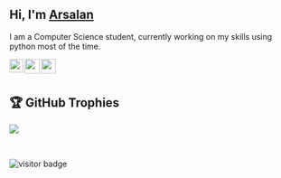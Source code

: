 ## Hi, I'm [Arsalan](https://t.me/a092devs) 

I am a Computer Science student, currently working on my skills using python most of the time.

<a href="https://www.linkedin.com/in/a092devs/">
  <img align="left" width="24px" src="https://cdn.jsdelivr.net/npm/simple-icons@v3/icons/linkedin.svg"  />
</a>
<a href="https://twitter.com/a092devs">
  <img align="left" width="26px" src="https://cdn.jsdelivr.net/npm/simple-icons@v3/icons/twitter.svg" />
</a>
<a href="mailto:arsalanakhtar0@gmail.com">
  <img align="left" width="26px" src="https://cdn.jsdelivr.net/npm/simple-icons@v3/icons/gmail.svg" />
</a>

<br />
<br />

## 🏆 GitHub Trophies
![](https://github-profile-trophy.vercel.app/?username=a092devs&theme=flat&no-frame=false&no-bg=false&margin-w=4)

<br />

![visitor badge](https://visitor-badge.laobi.icu/badge?page_id=a092devs.visitor-badge)

